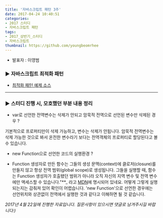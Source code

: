 ```yaml
---
title: '자바스크립트 패턴 3주'
date: 2017-04-24 10:40:51
categories:
- 2017 스터디
- 자바스크립트 패턴
tags:
- 2017_상반기_스터디
- 자바스크립트
thumbnail: https://github.com/youngbeomrhee
---
```


* 발표자 : 이영범

### ▶ 자바스크립트 최적화 패턴
- [최적화 패턴 예제 소스](https://github.com/youngbeomrhee/jssample/tree/master/javacafe_2017_frontend/ch003)

---

### ▶ 스터디 진행 시, 모호했던 부분 내용 정리
- var로 선언한 전역변수는 삭제가 안되고 암묵적 전역으로 선언된 변수만 삭제된 경우 ?

기본적으로 프로퍼티만이 삭제 가능하고, 변수는 삭제가 안됩니다. 암묵적 전역변수는 삭제 가능한 것으로 봐서 온전한 변수라기 보다는 전역객체의 프로퍼티로 할당된다고 볼 수 있습니다.

- new Function으로 선언한 코드의 실행환경 ?

- Function 생성자로 만든 함수는 그들의 생성 문맥(context)에 클로저(closure)를 만들지 않고 항상 전역 범위(global scope)로 생성됩니다. 그들을 실행할 때, 함수는 Function 생성자가 호출됐던 범위가 아니라 오직 자신의 지역 변수 및 전역 변수에만 액세스할 수 있습니다."**_ 라고 [MDN](https://developer.mozilla.org/ko/docs/Web/JavaScript/Reference/Global_Objects/Function)에 명시되어 있네요. 어떻게 그렇게 실행되는지는 감춰져 있어 확인이 어렵습니다. 'new Function'으로 선언한 경우에는 선언위치와 상관없이 전역에서 실행한 것과 같다고 이해하면 될 것 같습니다.


_2017년 4월 22일에 진행한 자료입니다. 질문사항이 있으시면 댓글로 남겨주시길 바랍니다:)_